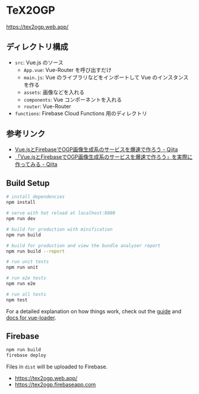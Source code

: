 # TeX2OGP

<https://tex2ogp.web.app/>

## ディレクトリ構成

- `src`: Vue.js のソース
  - `App.vue`: Vue-Router を呼び出すだけ
  - `main.js`: Vue のライブラリなどをインポートして Vue のインスタンスを作る
  - `assets`: 画像などを入れる
  - `components`: Vue コンポーネントを入れる
  - `router`: Vue-Router
- `functions`: Firebase Cloud Functions 用のディレクトリ

## 参考リンク

- [Vue.jsとFirebaseでOGP画像生成系のサービスを爆速で作ろう - Qiita](https://qiita.com/serinuntius/items/3017fb6ef51cd47352f6)
- [「Vue.jsとFirebaseでOGP画像生成系のサービスを爆速で作ろう」を実際に作ってみる - Qiita](https://qiita.com/kanye__east/items/6cbcdc8fe5103084c737)


## Build Setup

``` bash
# install dependencies
npm install

# serve with hot reload at localhost:8080
npm run dev

# build for production with minification
npm run build

# build for production and view the bundle analyzer report
npm run build --report

# run unit tests
npm run unit

# run e2e tests
npm run e2e

# run all tests
npm test
```

For a detailed explanation on how things work, check out the [guide](http://vuejs-templates.github.io/webpack/) and [docs for vue-loader](http://vuejs.github.io/vue-loader).

## Firebase

```bash
npm run build
firebase deploy
```

Files in `dist` will be uploaded to Firebase.

- <https://tex2ogp.web.app/>
- <https://tex2ogp.firebaseapp.com>
